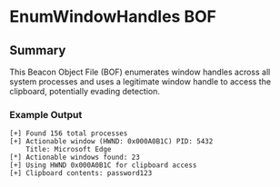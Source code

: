 # EnumWindowHandles BOF

## Summary

This Beacon Object File (BOF) enumerates window handles across all system processes and uses a legitimate window handle to access the clipboard, potentially evading detection.

### Example Output

```
[+] Found 156 total processes
[+] Actionable window (HWND: 0x000A0B1C) PID: 5432
    Title: Microsoft Edge
[*] Actionable windows found: 23
[+] Using HWND 0x000A0B1C for clipboard access
[+] Clipboard contents: password123
```
